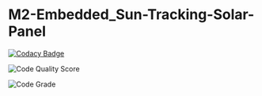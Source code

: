 # M2-Embedded_Sun-Tracking-Solar-Panel

[![Codacy Badge](https://api.codacy.com/project/badge/Grade/a587b5f5f2724ebdba5e088bfb3079e8)](https://app.codacy.com/gh/sree284/M2-Embedded_Sun-Tracking-Solar-Panel?utm_source=github.com&utm_medium=referral&utm_content=sree284/M2-Embedded_Sun-Tracking-Solar-Panel&utm_campaign=Badge_Grade_Settings)

![Code Quality Score](https://api.codiga.io/project/30260/score/svg)

![Code Grade](https://api.codiga.io/project/30260/status/svg)
